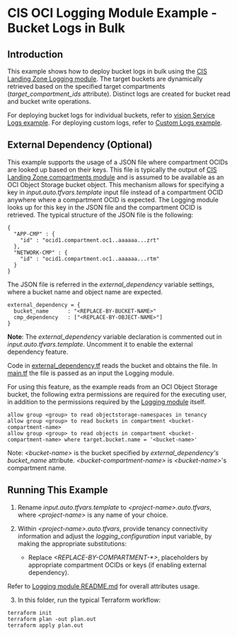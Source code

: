 # CIS OCI Logging Module Example - Bucket Logs in Bulk

## Introduction

This example shows how to deploy bucket logs in bulk using the [CIS Landing Zone Logging module](../../). The target buckets are dynamically retrieved based on the specified target compartments (*target_compartment_ids* attribute). Distinct logs are created for bucket read and bucket write operations.

For deploying bucket logs for individual buckets, refer to [vision Service Logs example](../vision/).
For deploying custom logs, refer to [Custom Logs example](../custom_logs/).

## External Dependency (Optional)

This example supports the usage of a JSON file where compartment OCIDs are looked up based on their keys. This file is typically the output of [CIS Landing Zone compartments module](https://github.com/oracle-quickstart/terraform-oci-cis-landing-zone-iam/tree/main/compartments) and is assumed to be available as an OCI Object Storage bucket object.
This mechanism allows for specifying a key in *input.auto.tfvars.template* input file instead of a compartment OCID anywhere where a compartment OCID is expected. The Logging module looks up for this key in the JSON file and the compartment OCID is retrieved. The typical structure of the JSON file is the following:
```
{
  "APP-CMP" : {
    "id" : "ocid1.compartment.oc1..aaaaaa...zrt"
  },
  "NETWORK-CMP" : {
    "id" : "ocid1.compartment.oc1..aaaaaa...rtm"
  }
}
```

The JSON file is referred in the *external_dependency* variable settings, where a bucket name and object name are expected.
```
external_dependency = {
  bucket_name      : "<REPLACE-BY-BUCKET-NAME>"
  cmp_dependency   : ["<REPLACE-BY-OBJECT-NAME>"]
}
```

**Note**: The *external_dependency* variable declaration is commented out in *input.auto.tfvars.template*. Uncomment it to enable the external dependency feature.

Code in [external_dependency.tf](./external_dependency.tf) reads the bucket and obtains the file. In [main.tf](./main.tf) the file is passed as an input the Logging module.

For using this feature, as the example reads from an OCI Object Storage bucket, the following extra permissions are required for the executing user, in addition to the permissions required by the [Logging module](../..) itself.

```
allow group <group> to read objectstorage-namespaces in tenancy
allow group <group> to read buckets in compartment <bucket-compartment-name>
allow group <group> to read objects in compartment <bucket-compartment-name> where target.bucket.name = '<bucket-name>'
```

Note: *\<bucket-name\>* is the bucket specified by *external_dependency's* *bucket_name* attribute. *\<bucket-compartment-name\>* is *\<bucket-name\>*'s compartment name.

## Running This Example

1. Rename *input.auto.tfvars.template* to *\<project-name\>.auto.tfvars*, where *\<project-name\>* is any name of your choice.

2. Within *\<project-name\>.auto.tfvars*, provide tenancy connectivity information and adjust the *logging_configuration* input variable, by making the appropriate substitutions:
   - Replace *\<REPLACE-BY-COMPARTMENT-\*\>*, placeholders by appropriate compartment OCIDs or keys (if enabling external dependency).

Refer to [Logging module README.md](../../README.md) for overall attributes usage.

3. In this folder, run the typical Terraform workflow:
```
terraform init
terraform plan -out plan.out
terraform apply plan.out
```